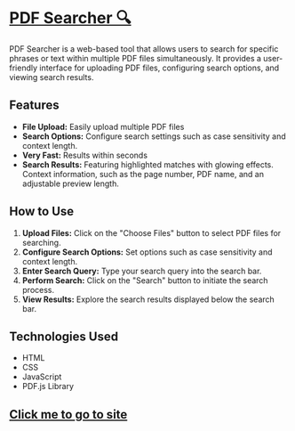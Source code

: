 # [PDF Searcher 🔍](https://sankeer28.github.io/PDF-Searcher/)

PDF Searcher is a web-based tool that allows users to search for specific phrases or text within multiple PDF files simultaneously. It provides a user-friendly interface for uploading PDF files, configuring search options, and viewing search results.

## Features
- **File Upload:** Easily upload multiple PDF files
- **Search Options:** Configure search settings such as case sensitivity and context length.
- **Very Fast:** Results within seconds
- **Search Results:** Featuring highlighted matches with glowing effects. Context information, such as the page number, PDF name, and an adjustable preview length.

## How to Use
1. **Upload Files:** Click on the "Choose Files" button to select PDF files for searching.
2. **Configure Search Options:** Set options such as case sensitivity and context length.
3. **Enter Search Query:** Type your search query into the search bar.
4. **Perform Search:** Click on the "Search" button to initiate the search process.
5. **View Results:** Explore the search results displayed below the search bar.

## Technologies Used
- HTML
- CSS
- JavaScript
- PDF.js Library

## [Click me to go to site](https://sankeer28.github.io/PDF-Searcher/)

